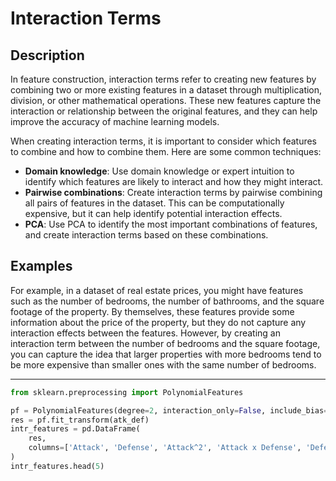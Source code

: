 # Interaction Terms

## Description

In feature construction, interaction terms refer to creating new features by combining two or more existing features in a dataset through multiplication, division, or other mathematical operations. These new features capture the interaction or relationship between the original features, and they can help improve the accuracy of machine learning models.

When creating interaction terms, it is important to consider which features to combine and how to combine them. Here are some common techniques:

- **Domain knowledge**: Use domain knowledge or expert intuition to identify which features are likely to interact and how they might interact.
- **Pairwise combinations**: Create interaction terms by pairwise combining all pairs of features in the dataset. This can be computationally expensive, but it can help identify potential interaction effects.
- **PCA**: Use PCA to identify the most important combinations of features, and create interaction terms based on these combinations.

## Examples

For example, in a dataset of real estate prices, you might have features such as the number of bedrooms, the number of bathrooms, and the square footage of the property. By themselves, these features provide some information about the price of the property, but they do not capture any interaction effects between the features. However, by creating an interaction term between the number of bedrooms and the square footage, you can capture the idea that larger properties with more bedrooms tend to be more expensive than smaller ones with the same number of bedrooms.

---

```python
from sklearn.preprocessing import PolynomialFeatures

pf = PolynomialFeatures(degree=2, interaction_only=False, include_bias=False)
res = pf.fit_transform(atk_def)
intr_features = pd.DataFrame(
    res,
    columns=['Attack', 'Defense', 'Attack^2', 'Attack x Defense', 'Defense^2']
)
intr_features.head(5)
```
